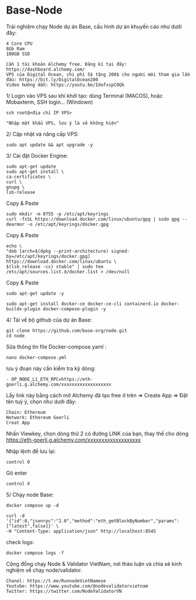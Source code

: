 # Base-Node

Trải nghiệm chạy Node dự án Base, cấu hình dự án khuyến cáo như dưới đây:

    4 Core CPU
    8Gb Ram
    100GB SSD
    
    Cần 1 tài khoản Alchemy free. Đăng kí tại đây: https://dashboard.alchemy.com/
    VPS của Digital Ocean, chi phí 5$ tặng 200$ cho người mới tham gia lần đầu: https://bit.ly/DigitalOcean200 
    Video hướng dẫn: https://youtu.be/IdofxspCOQk
    
1/ Login vào VPS sau khi khởi tạo: dùng Terminal (MACOS), hoặc Mobaxterm, SSH login... (Windown)

    ssh root@<địa chỉ IP VPS>
    
    "Nhập mật khẩu VPS, lưu ý là sẽ không hiện"
    
2/ Cập nhật và nâng cấp VPS:

    sudo apt update && apt upgrade -y
    
3/ Cài đặt Docker Engine:

    sudo apt-get update
    sudo apt-get install \
    ca-certificates \
    curl \
    gnupg \
    lsb-release

Copy & Paste

    sudo mkdir -m 0755 -p /etc/apt/keyrings
    curl -fsSL https://download.docker.com/linux/ubuntu/gpg | sudo gpg --dearmor -o /etc/apt/keyrings/docker.gpg

Copy & Paste

    echo \
    "deb [arch=$(dpkg --print-architecture) signed-by=/etc/apt/keyrings/docker.gpg] https://download.docker.com/linux/ubuntu \
    $(lsb_release -cs) stable" | sudo tee /etc/apt/sources.list.d/docker.list > /dev/null

Copy & Paste

    sudo apt-get update -y

    sudo apt-get install docker-ce docker-ce-cli containerd.io docker-buildx-plugin docker-compose-plugin -y
    
4/ Tải về bộ github của dự án Base:

    git clone https://github.com/base-org/node.git
    cd node
    
Sửa thông tin file Docker-compose.yaml :

    nano docker-compose.yml

lưu ý đoạn này cần kiểm tra kỹ dòng:

    - OP_NODE_L1_ETH_RPC=https://eth-goerli.g.alchemy.com/xxxxxxxxxxxxxxxxxxx
    
Lấy link này bằng cách mở Alchemy đã tạo free ở trên => Create App => Đặt tên tuỳ ý, chọn như dưới đây:
 
    Chain: Ethereum
    Network: Ethereum Goerli
    Creat App
    
Nhấn Viewkey, chọn dòng thứ 2 có đường LINK của bạn, thay thế cho dòng https://eth-goerli.g.alchemy.com/xxxxxxxxxxxxxxxxxxx

Nhập lệnh để lưu lại:

    control O

Gõ enter

    control X
    
5/ Chạy node Base:

    docker compose up -d
    
    curl -d '{"id":0,"jsonrpc":"2.0","method":"eth_getBlockByNumber","params":["latest",false]}' \
    -H "Content-Type: application/json" http://localhost:8545

check logs:

    docker compose logs -f
    
    
Cộng đồng chạy Node & Validator VietNam, nơi thảo luận và chia sẻ kinh nghiệm về chạy node/validator.

    Chanel: https://t.me/RunnodeVietNamese
    Youtube: https://www.youtube.com/@nodevalidatorvietnam
    Twitter: https://twitter.com/NodeValidatorVN

    
